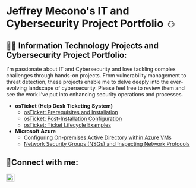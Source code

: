 <h1> Jeffrey Mecono's IT and Cybersecurity Project Portfolio  <a href="https://linkedin.com/in//jeffrey-mecono-554654134
"> </a>☺</h1>

<h2>👨‍💻 Information Technology Projects and Cybersecurity Project Portfolio:</h2>

I'm passionate about IT and Cybersecurity and love tackling complex challenges through hands-on projects. From vulnerability management to threat detection, these projects enable me to delve deeply into the ever-evolving landscape of cybersecurity. Please feel free to review them and see the work I’ve put into enhancing security operations and processes.



- <b>osTicket (Help Desk Ticketing System)</b>
  - [osTicket: Prerequisites and Installation](https://github.com/jmecono85/osticket-prereqs)
  - [osTicket: Post-Installation Configuration](https://github.com/jmecono85/post-install-config)
  - [osTicket: Ticket Lifecycle Examples](https://github.com/jmecono85/ticket-lifecycle)
- <b>Microsoft Azure</b>
  - [Configuring On-premises Active Directory within Azure VMs](https://github.com/jmecono85/configure-ad)
  - [Network Security Groups (NSGs) and Inspecting Network Protocols](https://github.com/jmecono85/azure-network-protocols)

<h2>🤳Connect with me:</h2>


[<img align="left" alt="Josh | LinkedIn" width="22px" src="https://cdn.jsdelivr.net/npm/simple-icons@v3/icons/linkedin.svg" />][linkedin]




[linkedin]: https://linkedin.com/in//jeffrey-mecono-554654134

